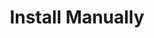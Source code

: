 ---
sidebar_position: 4
title: "Install Manually"
sidebar_label: "Install Manually"
description: "Manually install software in Alpine Linux platforms - install from tarballs, deploy standalone applications, manual software setup, and custom installations."
keywords:
  - "alpine manual installation"
  - "tarball installation"
  - "standalone apps"
  - "manual setup"
  - "custom installation"
tags:
  - alpine
  - manual-installation
  - tarball-installation
  - standalone-apps
  - custom-setup
slug: /linux/alpine/software/third-party-software/install-manually
---